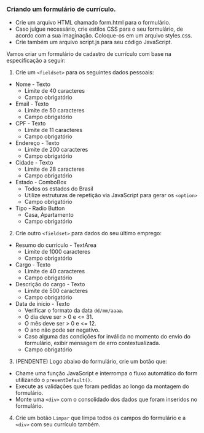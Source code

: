 ### Criando um formulário de currículo.
- Crie um arquivo HTML chamado form.html para o formulário.
- Caso julgue necessário, crie estilos CSS para o seu formulário, de acordo com a sua imaginação. Coloque-os em um arquivo styles.css.
- Crie também um arquivo script.js para seu código JavaScript.

Vamos criar um formulário de cadastro de currículo com base na especificação a seguir:
1. Crie um `<fieldset>` para os seguintes dados pessoais:
- Nome - Texto
  - Limite de 40 caracteres
  - Campo obrigatório
- Email - Texto
  - Limite de 50 caracteres
  - Campo obrigatório
- CPF - Texto
  - Limite de 11 caracteres
  - Campo obrigatório
- Endereço - Texto
  - Limite de 200 caracteres
  - Campo obrigatório
- Cidade - Texto
  - Limite de 28 caracteres
  - Campo obrigatório
- Estado - ComboBox
  - Todos os estados do Brasil
  - Utilize estruturas de repetição via JavaScript para gerar os `<option>`
  - Campo obrigatório
- Tipo - Radio Button
  - Casa, Apartamento
  - Campo obrigatório

2. Crie outro `<fieldset>` para dados do seu último emprego:
- Resumo do currículo - TextArea
  - Limite de 1000 caracteres
  - Campo obrigatório
- Cargo - Texto
  - Limite de 40 caracteres
  - Campo obrigatório
- Descrição do cargo - Texto
  - Limite de 500 caracteres
  - Campo obrigatório
- Data de início - Texto
  - Verificar o formato da data `dd/mm/aaaa`.
  - O dia deve ser > 0 e <= 31.
  - O mês deve ser > 0 e <= 12.
  - O ano não pode ser negativo.
  - Caso alguma das condições for inválida no momento do envio do formulário, exibir mensagem de erro contextualizada.
  - Campo obrigatório

3. (PENDENTE) Logo abaixo do formulário, crie um botão que:
  - Chame uma função JavaScript e interrompa o fluxo automático do form utilizando o `preventDefault()`.
  - Execute as validações que foram pedidas ao longo da montagem do formulário.
  - Monte uma `<div>` com o consolidado dos dados que foram inseridos no formulário.

4. Crie um botão `Limpar` que limpa todos os campos do formulário e a `<div>` com seu currículo também.

